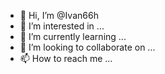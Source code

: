 - 👋 Hi, I’m @Ivan66h
- 👀 I’m interested in ...
- 🌱 I’m currently learning ...
- 💞️ I’m looking to collaborate on ...
- 📫 How to reach me ...

<!---
Ivan66h/Ivan66h is a ✨ special ✨ repository because its `README.md` (this file) appears on your GitHub profile.
You can click the Preview link to take a look at your changes.
--->
